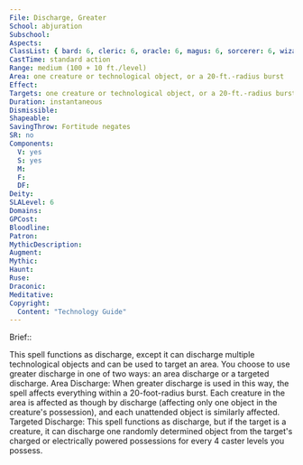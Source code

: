 ```yaml
---
File: Discharge, Greater
School: abjuration
Subschool: 
Aspects: 
ClassList: { bard: 6, cleric: 6, oracle: 6, magus: 6, sorcerer: 6, wizard: 6, witch: 6 }
CastTime: standard action
Range: medium (100 + 10 ft./level)
Area: one creature or technological object, or a 20-ft.-radius burst
Effect: 
Targets: one creature or technological object, or a 20-ft.-radius burst
Duration: instantaneous
Dismissible: 
Shapeable: 
SavingThrow: Fortitude negates
SR: no
Components:
  V: yes
  S: yes
  M: 
  F: 
  DF: 
Deity: 
SLALevel: 6
Domains: 
GPCost: 
Bloodline: 
Patron: 
MythicDescription: 
Augment: 
Mythic: 
Haunt: 
Ruse: 
Draconic: 
Meditative: 
Copyright:
  Content: "Technology Guide"
---
```

Brief:: 

This spell functions as discharge, except it can discharge multiple technological objects and can be used to target an area. You choose to use greater discharge in one of two ways: an area discharge or a targeted discharge. Area Discharge: When greater discharge is used in this way, the spell affects everything within a 20-foot-radius burst. Each creature in the area is affected as though by discharge (affecting only one object in the creature's possession), and each unattended object is similarly affected. Targeted Discharge: This spell functions as discharge, but if the target is a creature, it can discharge one randomly determined object from the target's charged or electrically powered possessions for every 4 caster levels you possess.
